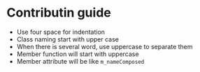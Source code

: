 # Contributin guide

* Use four space for indentation
* Class naming start with upper case
* When there is several word, use uppercase to separate them
* Member function will start with uppercase
* Member attribute will be like `m_nameComposed`
